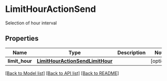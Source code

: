 # LimitHourActionSend

Selection of hour interval
## Properties
Name | Type | Description | Notes
------------ | ------------- | ------------- | -------------
**limit_hour** | [**LimitHourActionSendLimitHour**](LimitHourActionSendLimitHour.md) |  | [optional] 

[[Back to Model list]](../README.md#documentation-for-models) [[Back to API list]](../README.md#documentation-for-api-endpoints) [[Back to README]](../README.md)


